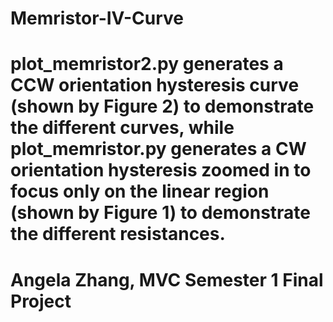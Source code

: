 # Memristor-IV-Curve
# plot_memristor2.py generates a CCW orientation hysteresis curve (shown by Figure 2) to demonstrate the different curves, while plot_memristor.py generates a CW orientation hysteresis zoomed in to focus only on the linear region (shown by Figure 1) to demonstrate the different resistances.
# Angela Zhang, MVC Semester 1 Final Project
